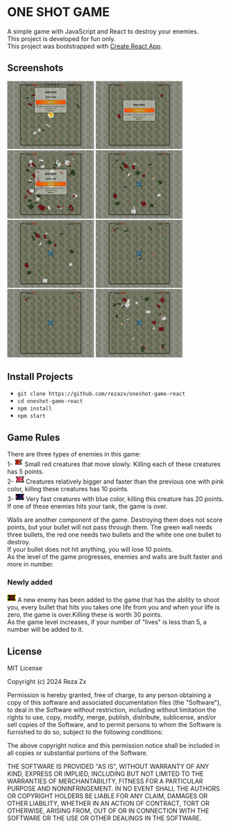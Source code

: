 # ONE SHOT GAME
A simple game with JavaScript and React to destroy your enemies.\
This project is developed for fun only.\
This project was bootstrapped with [Create React App](https://github.com/facebook/create-react-app).

## Screenshots
<img src="https://github.com/rezazx/oneshot-game-react/blob/master/capture/oneshot_0000_Layer%2012.jpg" width="200" style="displat:inline;">
<img src="https://github.com/rezazx/oneshot-game-react/blob/master/capture/oneshot_0000_Layer%2011.jpg" width="200" style="displat:inline;">
<img src="https://github.com/rezazx/oneshot-game-react/blob/master/capture/oneshot_0001_Layer%2010.jpg" width="200" style="displat:inline;">
<img src="https://github.com/rezazx/oneshot-game-react/blob/master/capture/oneshot_0002_Layer%207.jpg" width="200" style="displat:inline;">
<img src="https://github.com/rezazx/oneshot-game-react/blob/master/capture/oneshot_0003_Layer%208.jpg" width="200" style="displat:inline;">
<img src="https://github.com/rezazx/oneshot-game-react/blob/master/capture/oneshot_0004_Layer%206.jpg" width="200" style="displat:inline;">
<img src="https://github.com/rezazx/oneshot-game-react/blob/master/capture/oneshot_0005_Layer%204.jpg" width="200" style="displat:inline;">
<img src="https://github.com/rezazx/oneshot-game-react/blob/master/capture/oneshot_0006_Layer%201.jpg" width="200" style="displat:inline;">


## Install Projects
- `git clone https://github.com/rezazx/oneshot-game-react`
- `cd oneshot-game-react`
- `npm install`
- `npm start`

## Game Rules
There are three types of enemies in this game:\
1- <img src="https://github.com/rezazx/oneshot-game-react/blob/master/src/assets/enemy.png" width="20" style="displat:inline;"> Small red creatures that move slowly. Killing each of these creatures has 5 points.\
2- <img src="https://github.com/rezazx/oneshot-game-react/blob/master/src/assets/enemy2.png" width="20" style="displat:inline;"> Creatures relatively bigger and faster than the previous one with pink color, killing these creatures has 10 points.\
3- <img src="https://github.com/rezazx/oneshot-game-react/blob/master/src/assets/enemy3.png" width="20" style="displat:inline;"> Very fast creatures with blue color, killing this creature has 20 points.\
If one of these enemies hits your tank, the game is over.

Walls are another component of the game. Destroying them does not score points, but your bullet will not pass through them. The green wall needs three bullets, the red one needs two bullets and the white one one bullet to destroy.\
If your bullet does not hit anything, you will lose 10 points.\
As the level of the game progresses, enemies and walls are built faster and more in number.

### Newly added
<img src="https://github.com/rezazx/oneshot-game-react/blob/master/src/assets/enemy4.png" width="20" style="displat:inline;"> A new enemy has been added to the game that has the ability to shoot you, every bullet that hits you takes one life from you and when your life is zero, the game is over.Killing these is worth 30 points.\
As the game level increases, if your number of "lives" is less than 5, a number will be added to it.

## License

MIT License

Copyright (c) 2024 Reza Zx

Permission is hereby granted, free of charge, to any person obtaining a copy
of this software and associated documentation files (the "Software"), to deal
in the Software without restriction, including without limitation the rights
to use, copy, modify, merge, publish, distribute, sublicense, and/or sell
copies of the Software, and to permit persons to whom the Software is
furnished to do so, subject to the following conditions:

The above copyright notice and this permission notice shall be included in all
copies or substantial portions of the Software.

THE SOFTWARE IS PROVIDED "AS IS", WITHOUT WARRANTY OF ANY KIND, EXPRESS OR
IMPLIED, INCLUDING BUT NOT LIMITED TO THE WARRANTIES OF MERCHANTABILITY,
FITNESS FOR A PARTICULAR PURPOSE AND NONINFRINGEMENT. IN NO EVENT SHALL THE
AUTHORS OR COPYRIGHT HOLDERS BE LIABLE FOR ANY CLAIM, DAMAGES OR OTHER
LIABILITY, WHETHER IN AN ACTION OF CONTRACT, TORT OR OTHERWISE, ARISING FROM,
OUT OF OR IN CONNECTION WITH THE SOFTWARE OR THE USE OR OTHER DEALINGS IN THE
SOFTWARE.